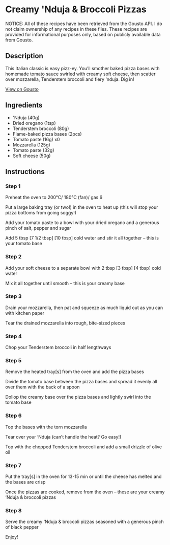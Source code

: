 # Creamy 'Nduja & Broccoli Pizzas

NOTICE: All of these recipes have been retrieved from the Gousto API. I do not claim ownership of any recipes in these files. These recipes are provided for informational purposes only, based on publicly available data from Gousto.

## Description

This Italian classic is easy pizz-ey. You’ll smother baked pizza bases with homemade tomato sauce swirled with creamy soft cheese, then scatter over mozzarella, Tenderstem broccoli and fiery ‘nduja. Dig in!

[View on Gousto](https://www.gousto.co.uk/recipes/cookbook/creamy-nduja-broccoli-pizzas)

## Ingredients

-  'Nduja (40g)
- Dried oregano (1tsp)
- Tenderstem broccoli (80g)
- Flame-baked pizza bases (2pcs)
- Tomato paste (16g) x0
- Mozzarella (125g)
- Tomato paste (32g)
- Soft cheese (50g)

## Instructions


### Step 1

Preheat the oven to 200°C/ 180°C (fan)/ gas 6

Put a large baking tray (or two!) in the oven to heat up (this will stop your pizza bottoms from going soggy!)

Add your tomato paste to a bowl with your dried oregano and a generous pinch of salt, pepper and sugar

Add 5 tbsp <span class="text-purple">[7 1/2 tbsp]</span><span class="text-danger"> [10 tbsp]</span> cold water and stir it all together – this is your tomato base


### Step 2

Add your soft cheese to a separate bowl with 2 tbsp<span class="text-purple"> [3 tbsp] </span><span class="text-danger">[4 tbsp] </span>cold water

Mix it all together until smooth – this is your creamy base


### Step 3

Drain your mozzarella, then pat and squeeze as much liquid out as you can with kitchen paper

Tear the drained mozzarella into rough, bite-sized pieces


### Step 4

Chop your Tenderstem broccoli in half lengthways


### Step 5

Remove the heated tray[s] from the oven and add the pizza bases

Divide the tomato base between the pizza bases and spread it evenly all over them with the back of a spoon

Dollop the creamy base over the pizza bases and lightly swirl into the tomato base


### Step 6

Top the bases with the torn mozzarella

Tear over your ‘Nduja (can’t handle the heat? Go easy!)

Top with the chopped Tenderstem broccoli and add a small drizzle of olive oil


### Step 7

Put the tray[s] in the oven for 13-15 min or until the cheese has melted and the bases are crisp

Once the pizzas are cooked, remove from the oven – these are your creamy ‘Nduja & broccoli pizzas

### Step 8

Serve the creamy ‘Nduja & broccoli pizzas seasoned with a generous pinch of black pepper

Enjoy!

